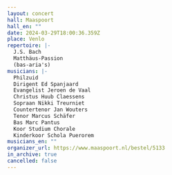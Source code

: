 ```yaml
---
layout: concert
hall: Maaspoort
hall_en: ""
date: 2024-03-29T18:00:36.359Z
place: Venlo
repertoire: |-
  J.S. Bach
  Matthäus-Passion
  (bas-aria's)
musicians: |-
  Philzuid
  Dirigent Ed Spanjaard
  Evangelist Jeroen de Vaal
  Christus Huub Claessens
  Sopraan Nikki Treurniet
  Countertenor Jan Wouters
  Tenor Marcus Schäfer             
  Bas Marc Pantus
  Koor Studium Chorale
  Kinderkoor Schola Puerorem
musicians_en: ""
organizer_url: https://www.maaspoort.nl/bestel/5133
in_archive: true
cancelled: false
---
```

